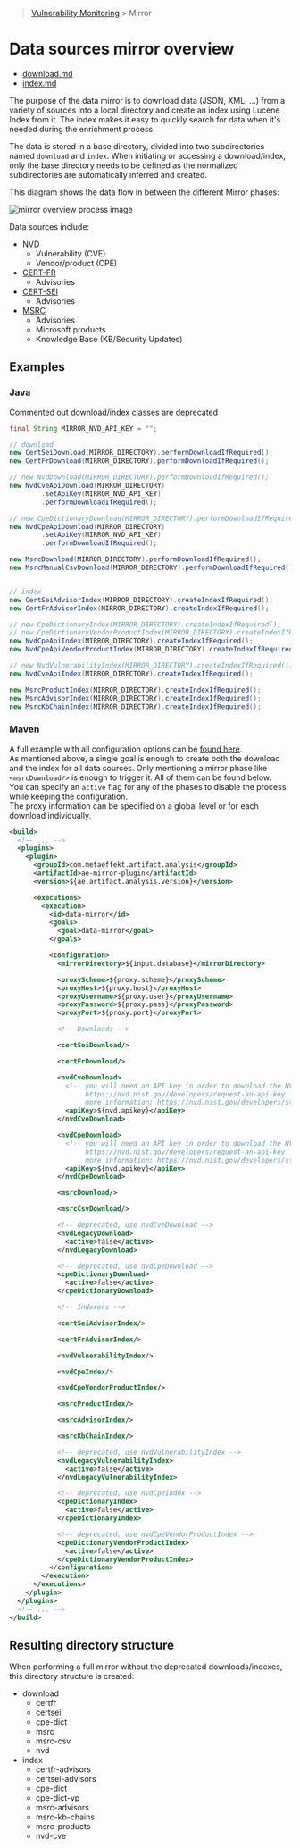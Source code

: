 > [Vulnerability Monitoring](../inventory-enrichment-overview.md) > Mirror

# Data sources mirror overview

- [download.md](download.md)
- [index.md](index.md)

The purpose of the data mirror is to download data (JSON, XML, ...) from a variety of sources into a local directory and
create an index using Lucene Index from it. The index makes it easy to quickly search for data when it's needed during
the enrichment process.

The data is stored in a base directory, divided into two subdirectories named `download` and `index`. When initiating or
accessing a download/index, only the base directory needs to be defined as the normalized subdirectories are
automatically inferred and created.

This diagram shows the data flow in between the different Mirror phases:

![mirror overview process image](mirror-documentation-overview.svg)

Data sources include:

- [NVD](https://nvd.nist.gov/vuln)
    - Vulnerability (CVE)
    - Vendor/product (CPE)
- [CERT-FR](https://www.cert.ssi.gouv.fr/)
    - Advisories
- [CERT-SEI](https://www.sei.cmu.edu/about/divisions/cert/)
    - Advisories
- [MSRC](https://msrc.microsoft.com/update-guide/vulnerability)
    - Advisories
    - Microsoft products
    - Knowledge Base (KB/Security Updates)

## Examples

### Java

Commented out download/index classes are deprecated

```java
final String MIRROR_NVD_API_KEY = "";

// download
new CertSeiDownload(MIRROR_DIRECTORY).performDownloadIfRequired();
new CertFrDownload(MIRROR_DIRECTORY).performDownloadIfRequired();

// new NvdDownload(MIRROR_DIRECTORY).performDownloadIfRequired();
new NvdCveApiDownload(MIRROR_DIRECTORY)
        .setApiKey(MIRROR_NVD_API_KEY)
        .performDownloadIfRequired();

// new CpeDictionaryDownload(MIRROR_DIRECTORY).performDownloadIfRequired();
new NvdCpeApiDownload(MIRROR_DIRECTORY)
        .setApiKey(MIRROR_NVD_API_KEY)
        .performDownloadIfRequired();

new MsrcDownload(MIRROR_DIRECTORY).performDownloadIfRequired();
new MsrcManualCsvDownload(MIRROR_DIRECTORY).performDownloadIfRequired(); // manual download


// index
new CertSeiAdvisorIndex(MIRROR_DIRECTORY).createIndexIfRequired();
new CertFrAdvisorIndex(MIRROR_DIRECTORY).createIndexIfRequired();

// new CpeDictionaryIndex(MIRROR_DIRECTORY).createIndexIfRequired();
// new CpeDictionaryVendorProductIndex(MIRROR_DIRECTORY).createIndexIfRequired();
new NvdCpeApiIndex(MIRROR_DIRECTORY).createIndexIfRequired();
new NvdCpeApiVendorProductIndex(MIRROR_DIRECTORY).createIndexIfRequired();

// new NvdVulnerabilityIndex(MIRROR_DIRECTORY).createIndexIfRequired();
new NvdCveApiIndex(MIRROR_DIRECTORY).createIndexIfRequired();

new MsrcProductIndex(MIRROR_DIRECTORY).createIndexIfRequired();
new MsrcAdvisorIndex(MIRROR_DIRECTORY).createIndexIfRequired();
new MsrcKbChainIndex(MIRROR_DIRECTORY).createIndexIfRequired();
```

### Maven

A full example with all configuration options can be [found here](../../../mirror/pom.xml).  
As mentioned above, a single goal is enough to create both the download and the index for all data sources. Only
mentioning a mirror phase like `<msrcDownload/>` is enough to trigger it. All of them can be found below.  
You can specify an `active` flag for any of the phases to disable the process while keeping the configuration.  
The proxy information can be specified on a global level or for each download individually.

```xml
<build>
  <!-- ... -->
  <plugins>
    <plugin>
      <groupId>com.metaeffekt.artifact.analysis</groupId>
      <artifactId>ae-mirror-plugin</artifactId>
      <version>${ae.artifact.analysis.version}</version>

      <executions>
        <execution>
          <id>data-mirror</id>
          <goals>
            <goal>data-mirror</goal>
          </goals>

          <configuration>
            <mirrorDirectory>${input.database}</mirrorDirectory>

            <proxyScheme>${proxy.scheme}</proxyScheme>
            <proxyHost>${proxy.host}</proxyHost>
            <proxyUsername>${proxy.user}</proxyUsername>
            <proxyPassword>${proxy.pass}</proxyPassword>
            <proxyPort>${proxy.port}</proxyPort>

            <!-- Downloads -->

            <certSeiDownload/>

            <certFrDownload/>

            <nvdCveDownload>
              <!-- you will need an API key in order to download the NVD data:
                   https://nvd.nist.gov/developers/request-an-api-key
                   more information: https://nvd.nist.gov/developers/start-here -->
              <apiKey>${nvd.apikey}</apiKey>
            </nvdCveDownload>

            <nvdCpeDownload>
              <!-- you will need an API key in order to download the NVD data:
                   https://nvd.nist.gov/developers/request-an-api-key
                   more information: https://nvd.nist.gov/developers/start-here -->
              <apiKey>${nvd.apikey}</apiKey>
            </nvdCpeDownload>

            <msrcDownload/>

            <msrcCsvDownload/>

            <!-- deprecated, use nvdCveDownload -->
            <nvdLegacyDownload>
              <active>false</active>
            </nvdLegacyDownload>

            <!-- deprecated, use nvdCpeDownload -->
            <cpeDictionaryDownload>
              <active>false</active>
            </cpeDictionaryDownload>

            <!-- Indexers -->

            <certSeiAdvisorIndex/>

            <certFrAdvisorIndex/>

            <nvdVulnerabilityIndex/>

            <nvdCpeIndex/>

            <nvdCpeVendorProductIndex/>

            <msrcProductIndex/>

            <msrcAdvisorIndex/>

            <msrcKbChainIndex/>

            <!-- deprecated, use nvdVulnerabilityIndex -->
            <nvdLegacyVulnerabilityIndex>
              <active>false</active>
            </nvdLegacyVulnerabilityIndex>

            <!-- deprecated, use nvdCpeIndex -->
            <cpeDictionaryIndex>
              <active>false</active>
            </cpeDictionaryIndex>

            <!-- deprecated, use nvdCpeVendorProductIndex -->
            <cpeDictionaryVendorProductIndex>
              <active>false</active>
            </cpeDictionaryVendorProductIndex>
          </configuration>
        </execution>
      </executions>
    </plugin>
  </plugins>
  <!-- ... -->
</build>
```

## Resulting directory structure

When performing a full mirror without the deprecated downloads/indexes, this directory structure is created:

- download
    - certfr
    - certsei
    - cpe-dict
    - msrc
    - msrc-csv
    - nvd
- index
    - certfr-advisors
    - certsei-advisors
    - cpe-dict
    - cpe-dict-vp
    - msrc-advisors
    - msrc-kb-chains
    - msrc-products
    - nvd-cve
